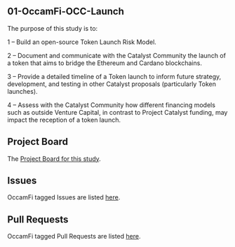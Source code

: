 ## 01-OccamFi-OCC-Launch

The purpose of this study is to:

1 – Build an open-source Token Launch Risk Model.

2 – Document and communicate with the Catalyst Community the launch of a token that aims to bridge the Ethereum and Cardano blockchains.

3 – Provide a detailed timeline of a Token launch to inform future strategy, development, and testing in other Catalyst proposals (particularly Token launches).

4 –  Assess with the Catalyst Community how different financing models such as outside Venture Capital, in contrast to Project Catalyst funding, may impact the reception of a token launch.


## Project Board

The [Project Board for this study](https://github.com/Quality-Assurance-DAO/DAO-Open-Source/projects/3).

## Issues

OccamFi tagged Issues are listed [here](https://github.com/Quality-Assurance-DAO/DAO-Open-Source/issues?q=is%3Aissue+is%3Aopen+label%3AOccamFi-Study).

## Pull Requests

OccamFi tagged Pull Requests are listed [here](https://github.com/Quality-Assurance-DAO/DAO-Open-Source/pulls?q=is%3Apr+is%3Aclosed+label%3AOccamFi-Study).
